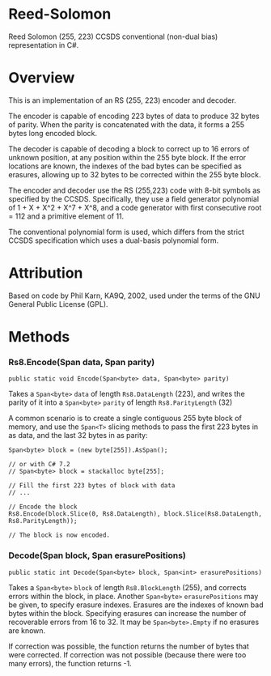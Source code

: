 # Reed-Solomon
Reed Solomon (255, 223) CCSDS conventional (non-dual bias) representation in C#.

# Overview
This is an implementation of an RS (255, 223) encoder and decoder.

The encoder is capable of encoding 223 bytes of data to produce 32 bytes of parity.
When the parity is concatenated with the data, it forms a 255 bytes long encoded block.

The decoder is capable of decoding a block to correct up to 16 errors of unknown position, at any position within the 255 byte block.
If the error locations are known, the indexes of the bad bytes can be specified as erasures,
allowing up to 32 bytes to be corrected within the 255 byte block.

The encoder and decoder use the RS (255,223) code with 8-bit symbols as specified by the CCSDS.
Specifically, they use a field generator polynomial of 1 + X + X^2 + X^7 + X^8,
and a code generator with first consecutive root = 112 and a primitive element of 11.

The conventional polynomial form is used, which differs from the strict CCSDS
specification which uses a dual-basis polynomial form.

# Attribution
Based on code by Phil Karn, KA9Q, 2002, used under the terms of the GNU General Public License (GPL).

# Methods

### Rs8.Encode(Span<byte> data, Span<byte> parity)
`public static void Encode(Span<byte> data, Span<byte> parity)`

Takes a `Span<byte>` `data` of length `Rs8.DataLength` (223), and writes the parity of it into a `Span<byte>` `parity` of length `Rs8.ParityLength` (32)

A common scenario is to create a single contiguous 255 byte block of memory, and use the `Span<T>` slicing methods to pass the first 223 bytes in as data,
and the last 32 bytes in as parity:

```
Span<byte> block = (new byte[255]).AsSpan();

// or with C# 7.2
// Span<byte> block = stackalloc byte[255];

// Fill the first 223 bytes of block with data
// ...

// Encode the block
Rs8.Encode(block.Slice(0, Rs8.DataLength), block.Slice(Rs8.DataLength, Rs8.ParityLength));

// The block is now encoded.
```

### Decode(Span<byte> block, Span<int> erasurePositions)
`public static int Decode(Span<byte> block, Span<int> erasurePositions)`

Takes a `Span<byte>` `block` of length `Rs8.BlockLength` (255), and corrects errors within the block, in place.
Another `Span<byte>` `erasurePositions` may be given, to specify erasure indexes. Erasures are the indexes of known bad bytes within the block.
Specifying erasures can increase the number of recoverable errors from 16 to 32. It may be `Span<byte>.Empty` if no erasures are known.

If correction was possible, the function returns the number of bytes that were corrected.
If correction was not possible (because there were too many errors), the function returns -1.